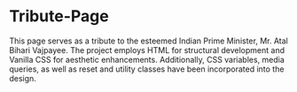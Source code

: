 # Tribute-Page
This page serves as a tribute to the esteemed Indian Prime Minister, Mr. Atal Bihari Vajpayee. The project employs HTML for structural development and Vanilla CSS for aesthetic enhancements. Additionally, CSS variables, media queries, as well as reset and utility classes have been incorporated into the design.
